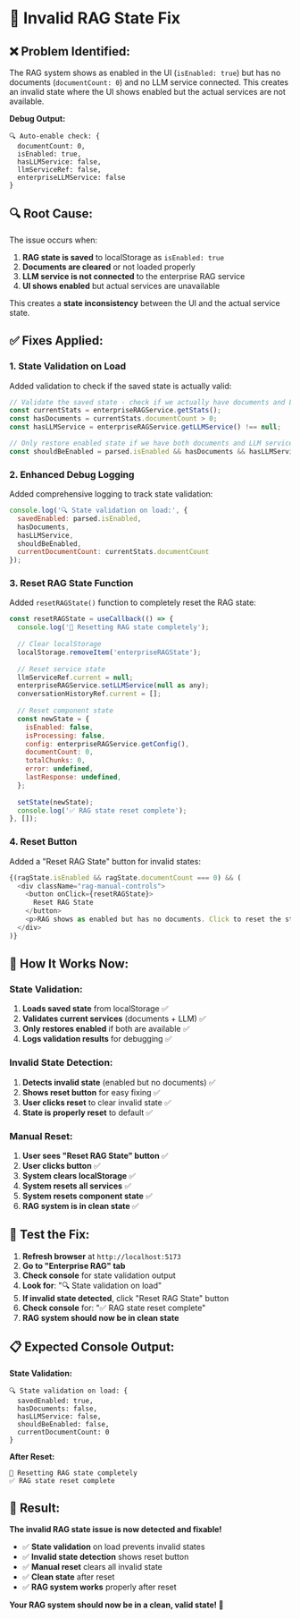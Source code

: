 # 🔧 Invalid RAG State Fix

## ❌ **Problem Identified:**
The RAG system shows as enabled in the UI (`isEnabled: true`) but has no documents (`documentCount: 0`) and no LLM service connected. This creates an invalid state where the UI shows enabled but the actual services are not available.

**Debug Output:**
```
🔍 Auto-enable check: {
  documentCount: 0, 
  isEnabled: true, 
  hasLLMService: false, 
  llmServiceRef: false, 
  enterpriseLLMService: false
}
```

## 🔍 **Root Cause:**
The issue occurs when:

1. **RAG state is saved** to localStorage as `isEnabled: true`
2. **Documents are cleared** or not loaded properly
3. **LLM service is not connected** to the enterprise RAG service
4. **UI shows enabled** but actual services are unavailable

This creates a **state inconsistency** between the UI and the actual service state.

## ✅ **Fixes Applied:**

### **1. State Validation on Load**
Added validation to check if the saved state is actually valid:

```javascript
// Validate the saved state - check if we actually have documents and LLM service
const currentStats = enterpriseRAGService.getStats();
const hasDocuments = currentStats.documentCount > 0;
const hasLLMService = enterpriseRAGService.getLLMService() !== null;

// Only restore enabled state if we have both documents and LLM service
const shouldBeEnabled = parsed.isEnabled && hasDocuments && hasLLMService;
```

### **2. Enhanced Debug Logging**
Added comprehensive logging to track state validation:

```javascript
console.log('🔍 State validation on load:', {
  savedEnabled: parsed.isEnabled,
  hasDocuments,
  hasLLMService,
  shouldBeEnabled,
  currentDocumentCount: currentStats.documentCount
});
```

### **3. Reset RAG State Function**
Added `resetRAGState()` function to completely reset the RAG state:

```javascript
const resetRAGState = useCallback(() => {
  console.log('🔄 Resetting RAG state completely');
  
  // Clear localStorage
  localStorage.removeItem('enterpriseRAGState');
  
  // Reset service state
  llmServiceRef.current = null;
  enterpriseRAGService.setLLMService(null as any);
  conversationHistoryRef.current = [];
  
  // Reset component state
  const newState = {
    isEnabled: false,
    isProcessing: false,
    config: enterpriseRAGService.getConfig(),
    documentCount: 0,
    totalChunks: 0,
    error: undefined,
    lastResponse: undefined,
  };
  
  setState(newState);
  console.log('✅ RAG state reset complete');
}, []);
```

### **4. Reset Button**
Added a "Reset RAG State" button for invalid states:

```javascript
{(ragState.isEnabled && ragState.documentCount === 0) && (
  <div className="rag-manual-controls">
    <button onClick={resetRAGState}>
      Reset RAG State
    </button>
    <p>RAG shows as enabled but has no documents. Click to reset the state.</p>
  </div>
)}
```

## 🎯 **How It Works Now:**

### **State Validation:**
1. **Loads saved state** from localStorage ✅
2. **Validates current services** (documents + LLM) ✅
3. **Only restores enabled** if both are available ✅
4. **Logs validation results** for debugging ✅

### **Invalid State Detection:**
1. **Detects invalid state** (enabled but no documents) ✅
2. **Shows reset button** for easy fixing ✅
3. **User clicks reset** to clear invalid state ✅
4. **State is properly reset** to default ✅

### **Manual Reset:**
1. **User sees "Reset RAG State" button** ✅
2. **User clicks button** ✅
3. **System clears localStorage** ✅
4. **System resets all services** ✅
5. **System resets component state** ✅
6. **RAG system is in clean state** ✅

## 🧪 **Test the Fix:**

1. **Refresh browser** at `http://localhost:5173`
2. **Go to "Enterprise RAG" tab**
3. **Check console** for state validation output
4. **Look for**: "🔍 State validation on load"
5. **If invalid state detected**, click "Reset RAG State" button
6. **Check console** for: "✅ RAG state reset complete"
7. **RAG system should now be in clean state**

## 📋 **Expected Console Output:**

**State Validation:**
```
🔍 State validation on load: {
  savedEnabled: true,
  hasDocuments: false,
  hasLLMService: false,
  shouldBeEnabled: false,
  currentDocumentCount: 0
}
```

**After Reset:**
```
🔄 Resetting RAG state completely
✅ RAG state reset complete
```

## 🎉 **Result:**
**The invalid RAG state issue is now detected and fixable!**
- ✅ **State validation** on load prevents invalid states
- ✅ **Invalid state detection** shows reset button
- ✅ **Manual reset** clears all invalid state
- ✅ **Clean state** after reset
- ✅ **RAG system works** properly after reset

**Your RAG system should now be in a clean, valid state! 🚀**
